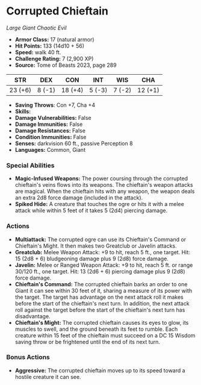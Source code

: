 # Corrupted Chieftain

*Large* *Giant* *Chaotic Evil*

- **Armor Class:** 17 (natural armor)
- **Hit Points:** 133 (14d10 + 56)
- **Speed:** walk 40 ft.
- **Challenge Rating:** 7 (2,900 XP)
- **Source:** Tome of Beasts 2023, page 289

| STR | DEX | CON | INT | WIS | CHA |
| --- | --- | --- | --- | --- | --- |
| 23 (+6) | 8 (-1) | 18 (+4) | 5 (-3) | 7 (-2) | 12 (+1) |

- **Saving Throws**: Con +7, Cha +4
- **Skills:** 
- **Damage Vulnerabilities:** False
- **Damage Immunities:** False
- **Damage Resistances:** False
- **Condition Immunities:** False
- **Senses:** darkvision 60 ft., passive Perception 8
- **Languages:** Common, Giant

### Special Abilities

- **Magic-Infused Weapons:** The power coursing through the corrupted chieftain's veins flows into its weapons. The chieftain's weapon attacks are magical. When the chieftain hits with any weapon, the weapon deals an extra 2d8 force damage (included in the attack).
- **Spiked Hide:** A creature that touches the ogre or hits it with a melee attack while within 5 feet of it takes 5 (2d4) piercing damage.

### Actions

- **Multiattack:** The corrupted ogre can use its Chieftain's Command or Chieftain's Might. It then makes two Greatclub or Javelin attacks.
- **Greatclub:** Melee Weapon Attack: +9 to hit, reach 5 ft., one target. Hit: 15 (2d8 + 6) bludgeoning damage plus 9 (2d8) force damage.
- **Javelin:** Melee or Ranged Weapon Attack: +9 to hit, reach 5 ft. or range 30/120 ft., one target. Hit: 13 (2d6 + 6) piercing damage plus 9 (2d8) force damage.
- **Chieftain's Command:** The corrupted chieftain barks an order to one Giant it can see within 30 feet of it, sharing a measure of its power with the target. The target has advantage on the next attack roll it makes before the start of the chieftain's next turn. In addition, the next attack roll against the target before the start of the chieftain's next turn has disadvantage.
- **Chieftain's Might:** The corrupted chieftain causes its eyes to glow, its muscles to swell, and the ground beneath its feet to rumble. Each creature within 15 feet of the chieftain must succeed on a DC 15 Wisdom saving throw or be frightened until the end of its next turn.

### Bonus Actions

- **Aggressive:** The corrupted chieftain moves up to its speed toward a hostile creature it can see.

